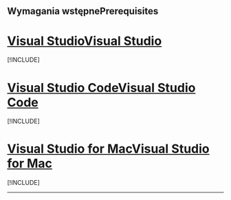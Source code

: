 ## <a name="prerequisites"></a><span data-ttu-id="bc4c9-101">Wymagania wstępne</span><span class="sxs-lookup"><span data-stu-id="bc4c9-101">Prerequisites</span></span>

# <a name="visual-studiotabvisual-studio"></a>[<span data-ttu-id="bc4c9-102">Visual Studio</span><span class="sxs-lookup"><span data-stu-id="bc4c9-102">Visual Studio</span></span>](#tab/visual-studio)

[!INCLUDE[](~/includes/net-core-prereqs-vs-2.2.md)]

# <a name="visual-studio-codetabvisual-studio-code"></a>[<span data-ttu-id="bc4c9-103">Visual Studio Code</span><span class="sxs-lookup"><span data-stu-id="bc4c9-103">Visual Studio Code</span></span>](#tab/visual-studio-code)

[!INCLUDE[](~/includes/net-core-prereqs-vsc-2.2.md)]

# <a name="visual-studio-for-mactabvisual-studio-mac"></a>[<span data-ttu-id="bc4c9-104">Visual Studio for Mac</span><span class="sxs-lookup"><span data-stu-id="bc4c9-104">Visual Studio for Mac</span></span>](#tab/visual-studio-mac)

[!INCLUDE[](~/includes/net-core-prereqs-mac-2.2.md)]

---